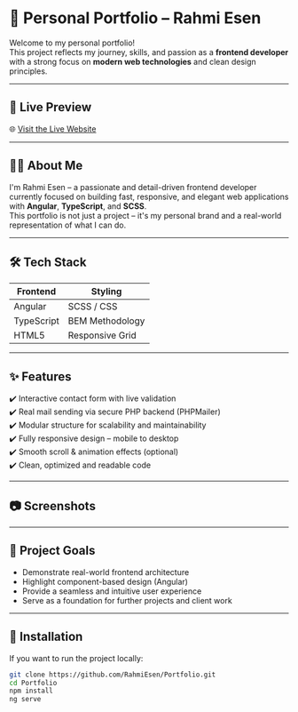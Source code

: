 # 💼 Personal Portfolio – Rahmi Esen

Welcome to my personal portfolio!  
This project reflects my journey, skills, and passion as a **frontend developer** with a strong focus on **modern web technologies** and clean design principles.

---

## 🚀 Live Preview

🌐 [Visit the Live Website](rahmiesen.de)

---

## 👨‍💻 About Me

I'm Rahmi Esen – a passionate and detail-driven frontend developer currently focused on building fast, responsive, and elegant web applications with **Angular**, **TypeScript**, and **SCSS**.  
This portfolio is not just a project – it's my personal brand and a real-world representation of what I can do.

---

## 🛠️ Tech Stack

| Frontend       | Styling        |
|----------------|----------------|
| Angular        | SCSS / CSS     |
| TypeScript     | BEM Methodology|
| HTML5          | Responsive Grid|

---

## ✨ Features

✔️ Interactive contact form with live validation  
✔️ Real mail sending via secure PHP backend (PHPMailer)  
✔️ Modular structure for scalability and maintainability  
✔️ Fully responsive design – mobile to desktop  
✔️ Smooth scroll & animation effects (optional)  
✔️ Clean, optimized and readable code  

---

## 📷 Screenshots



---

## 🧠 Project Goals

- Demonstrate real-world frontend architecture  
- Highlight component-based design (Angular)  
- Provide a seamless and intuitive user experience  
- Serve as a foundation for further projects and client work  

---

## 🔧 Installation

If you want to run the project locally:

```bash
git clone https://github.com/RahmiEsen/Portfolio.git
cd Portfolio
npm install
ng serve
